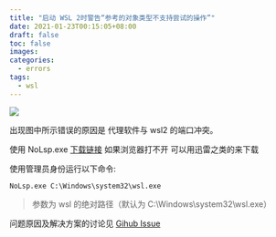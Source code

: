 ```yaml
---
title: "启动 WSL 2时警告“参考的对象类型不支持尝试的操作”"
date: 2021-01-23T00:15:05+08:00
draft: false
toc: false
images:
categories: 
  - errors
tags: 
  - wsl
---
```


![](https://i.loli.net/2019/12/30/8tUdMrmAfWqKHTw.png)

出现图中所示错误的原因是 代理软件与 wsl2 的端口冲突。

使用 NoLsp.exe [下载链接](http://www.proxifier.com/tmp/Test20200228/NoLsp.exe) 如果浏览器打不开 可以用迅雷之类的来下载

使用管理员身份运行以下命令:
```shell
NoLsp.exe C:\Windows\system32\wsl.exe
```

> 参数为 wsl 的绝对路径（默认为 C:\Windows\system32\wsl.exe）

问题原因及解决方案的讨论见 [Gihub Issue](https://github.com/microsoft/WSL/issues/4177#issuecomment-597736482)